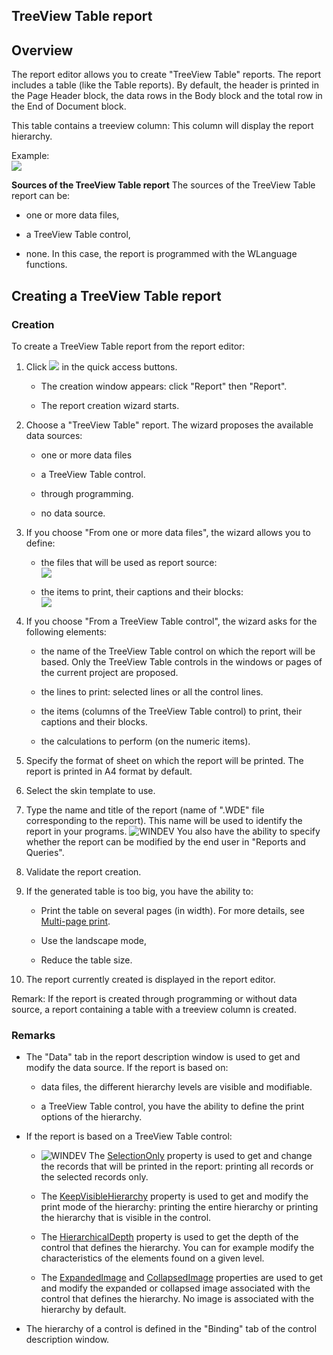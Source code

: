 


## TreeView Table report
			



<a name="NOTE1"></a>
<a name="NOTE1_1"></a>


## Overview
<a name="overview_ELTTEXTE000169"></a>
The report editor allows you to create "TreeView Table" reports. 
The report includes a table (like the Table reports). By default, the header is printed in the Page Header block, the data rows in the Body block and the total row in the End of Document block.

This table contains a treeview column: This column will display the report hierarchy. 

Example: <br>![](https://doc.pcsoft.fr/en-US/images/image.awp?langid=3&name=Etat_Tableau_H.gif&type=thumb)


**Sources of the TreeView Table report**
The sources of the TreeView Table report can be: 

- one or more data files, 

- a TreeView Table control, 

- none. In this case, the report is programmed with the WLanguage functions. 




<a name="NOTE2"></a>
<a name="NOTE2_1"></a>


## Creating a TreeView Table report
<a name="creating_treeview_table_report_ELTTEXTE000193"></a>


### Creation
<a name="creation_ELTPARAGRAPHE000040"></a>

To create a TreeView Table report from the report editor: 

1. Click ![](https://doc.pcsoft.fr/en-US/images/image.awp?langid=3&name=ico_nouveau.gif) in the quick access buttons. 

	- The creation window appears: click "Report" then "Report".

	- The report creation wizard starts.




2. Choose a "TreeView Table" report. The wizard proposes the available data sources: 

	- one or more data files 

	- a TreeView Table control. 

	- through programming. 

	- no data source. 




3. If you choose "From one or more data files", the wizard allows you to define: 

	- the files that will be used as report source: <br>![](https://doc.pcsoft.fr/en-US/images/image.awp?langid=3&name=Etat_TabH_Assistant.gif&type=thumb)


	- the items to print, their captions and their blocks: <br>![](https://doc.pcsoft.fr/en-US/images/image.awp?langid=3&name=Etat_TabH_Assistant_rub.gif&type=thumb)

4. If you choose "From a TreeView Table control", the wizard asks for the following elements:  

	- the name of the TreeView Table control on which the report will be based. Only the TreeView Table controls in the windows or pages of the current project are proposed.

	- the lines to print: selected lines or all the control lines. 

	- the items (columns of the TreeView Table control) to print, their captions and their blocks. 

	- the calculations to perform (on the numeric items).




5. Specify the format of sheet on which the report will be printed. The report is printed in A4 format by default.

6. Select the skin template to use. 

7. Type the name and title of the report (name of ".WDE" file corresponding to the report). This name will be used to identify the report in your programs.
	![WINDEV](https://doc.pcsoft.fr/ext/images/us/WD.png) You also have the ability to specify whether the report can be modified by the end user in "Reports and Queries". 

8. Validate the report creation. 

9. If the generated table is too big, you have the ability to: 

	- Print the table on several pages (in width). For more details, see [Multi-page print](../WDChamp/1011065.md). 

	- Use the landscape mode,

	- Reduce the table size. 




10. The report currently created is displayed in the report editor. 




Remark: If the report is created through programming or without data source, a report containing a table with a treeview column is created. 
<a name="NOTE2_2"></a>


### Remarks
<a name="remarks_ELTPARAGRAPHE000093"></a>

- The "Data" tab in the report description window is used to get and modify the data source. If the report is based on: 

	- data files, the different hierarchy levels are visible and modifiable. 

	- a TreeView Table control, you have the ability to define the print options of the hierarchy. 




- If the report is based on a TreeView Table control: 

	- ![WINDEV](https://doc.pcsoft.fr/ext/images/us/WD.png) The [SelectionOnly](../Proprietes/2511017.md) property is used to get and change the records that will be printed in the report: printing all records or the selected records only.

	- The [KeepVisibleHierarchy](../Proprietes/1000021055.md) property is used to get and modify the print mode of the hierarchy: printing the entire hierarchy or printing the hierarchy that is visible in the control.

	- The [HierarchicalDepth](../Proprietes/1000021027.md) property is used to get the depth of the control that defines the hierarchy. You can for example modify the characteristics of the elements found on a given level. 

	- The [ExpandedImage](../Proprietes/2513015.md) and [CollapsedImage](../Proprietes/2513016.md) properties are used to get and modify the expanded or collapsed image associated with the control that defines the hierarchy. No image is associated with the hierarchy by default. 




- The hierarchy of a control is defined in the "Binding" tab of the control description window. 





